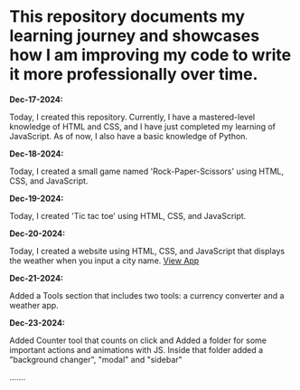 # This repository documents my learning journey and showcases how I am improving my code to write it more professionally over time.

<b>Dec-17-2024:</b> <p>Today, I created this repository. Currently, I have a mastered-level knowledge of HTML and CSS, and I have just completed my learning of JavaScript. As of now, I also have a basic knowledge of Python.</p>

<b>Dec-18-2024:</b> <p>Today, I created a small game named 'Rock-Paper-Scissors' using HTML, CSS, and JavaScript.</p>

<b>Dec-19-2024:</b> <p>Today, I created  'Tic tac toe' using HTML, CSS, and JavaScript.</p>

<b>Dec-20-2024:</b> <p>Today, I created a website using HTML, CSS, and JavaScript that displays the weather when you input a city name. <a href="https://zerosachin.github.io/weatherApp/">View App</a></p>

<b>Dec-21-2024:</b> <p>Added a Tools section that includes two tools: a currency converter and a weather app.</p>

<b>Dec-23-2024:</b> <p> Added Counter tool that counts on click and
Added a folder for some important actions and animations with JS. Inside that folder added a "background changer", "modal" and "sidebar"</p>


.......
